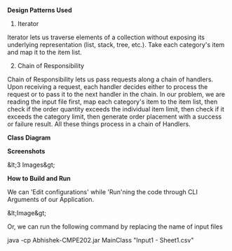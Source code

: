 **Design Patterns Used**

1) Iterator

Iterator lets us traverse elements of a collection without exposing its underlying representation (list, stack, tree, etc.). Take each category&#39;s item and map it to the item list.

2) Chain of Responsibility

Chain of Responsibility lets us pass requests along a chain of handlers. Upon receiving a request, each handler decides either to process the request or to pass it to the next handler in the chain. In our problem, we are reading the input file first, map each category&#39;s item to the item list, then check if the order quantity exceeds the individual item limit, then check if it exceeds the category limit, then generate order placement with a success or failure result. All these things process in a chain of Handlers.

**Class Diagram**



**Screenshots**

\&lt;3 Images\&gt;

**How to Build and Run**

We can &#39;Edit configurations&#39; while &#39;Run&#39;ning the code through CLI Arguments of our Application.

\&lt;Image\&gt;

Or, we can run the following command by replacing the name of input files

java -cp Abhishek-CMPE202.jar MainClass &quot;Input1 - Sheet1.csv&quot;
